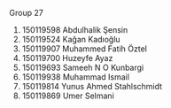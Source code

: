 Group 27
  1. 150119598 Abdulhalik Şensin
  2. 150119524 Kağan Kadıoğlu
  3. 150119907 Muhammed Fatih Öztel
  4. 150119700 Huzeyfe Ayaz
  5. 150119693 Sameeh N O Kunbargi
  6. 150119938 Muhammad Ismail
  7. 150119814 Yunus Ahmed Stahlschmidt
  8. 150119869 Umer Selmani
